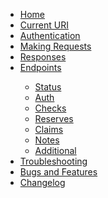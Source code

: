 <ul>
  <li><a href="https://github.com/JECO/jeapi-docs/wiki">Home</a></li>
  <li><a href="https://github.com/JECO/jeapi-docs/wiki/Current-URI">Current URI</a></li>
  <li><a href="https://github.com/JECO/jeapi-docs/wiki/Authentication">Authentication</a></li>
  <li><a href="https://github.com/JECO/jeapi-docs/wiki/Making-Requests">Making Requests</a></li>
  <li><a href="https://github.com/JECO/jeapi-docs/wiki/Responses">Responses</a></li>
  <li><a href="https://github.com/JECO/jeapi-docs/wiki/Endpoints">Endpoints</a></li>
    <ul>
      <li><a href="https://github.com/JECO/jeapi-docs/wiki/Endpoint:-Status">Status</a></li>
      <li><a href="https://github.com/JECO/jeapi-docs/wiki/Endpoint:-Auth">Auth</a></li>
      <li><a href="https://github.com/JECO/jeapi-docs/wiki/Endpoint:-Checks">Checks</a></li>
      <li><a href="https://github.com/JECO/jeapi-docs/wiki/Endpoint:-Reserves">Reserves</a></li>
      <li><a href="https://github.com/JECO/jeapi-docs/wiki/Endpoint:-Claims">Claims</a></li>
      <li><a href="https://github.com/JECO/jeapi-docs/wiki/Endpoint:-Notes">Notes</a></li>
      <li><a href="https://github.com/JECO/jeapi-docs/wiki/Endpoint:-Additional">Additional</a></li>
    </ul>
  <li><a href="https://github.com/JECO/jeapi-docs/wiki/Troubleshooting">Troubleshooting</a></li>
  <li><a href="https://github.com/JECO/jeapi-docs/wiki/Bugs-and-Features">Bugs and Features</a></li>
  <li><a href="https://github.com/JECO/jeapi-docs/wiki/Changelog">Changelog</a></li>
</ul>